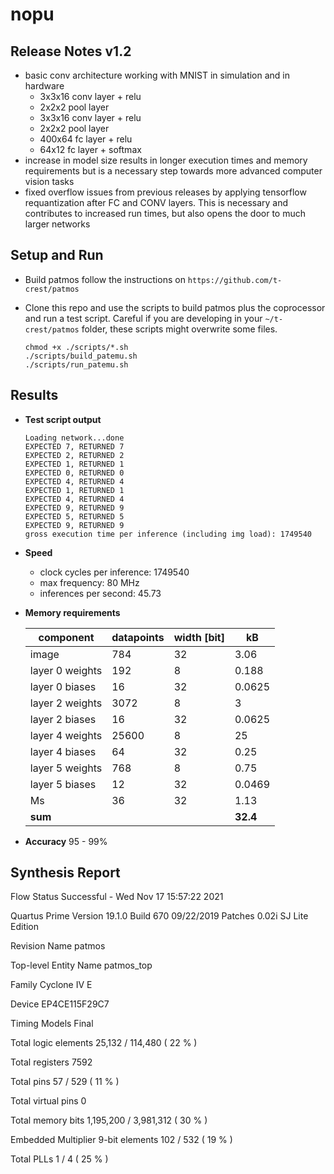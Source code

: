# nopu

## Release Notes v1.2

- basic conv architecture working with MNIST in simulation and in hardware
    - 3x3x16 conv layer + relu
    - 2x2x2 pool layer
    - 3x3x16 conv layer + relu
    - 2x2x2 pool layer
    - 400x64 fc layer + relu
    - 64x12 fc layer + softmax
- increase in model size results in longer execution times and memory requirements but is a necessary step towards more advanced computer vision tasks
- fixed overflow issues from previous releases by applying tensorflow requantization after FC and CONV layers. This is necessary and contributes to increased run times, but also opens the door to much larger networks


## Setup and Run

- Build patmos
follow the instructions on `https://github.com/t-crest/patmos`

- Clone this repo and use the scripts to build patmos plus the coprocessor and run a test script.
  Careful if you are developing in your `~/t-crest/patmos` folder, these scripts might overwrite some files. 
    ```
    chmod +x ./scripts/*.sh
    ./scripts/build_patemu.sh
    ./scripts/run_patemu.sh
    ```

## Results

- **Test script output**
    ```
    Loading network...done
    EXPECTED 7, RETURNED 7
    EXPECTED 2, RETURNED 2
    EXPECTED 1, RETURNED 1
    EXPECTED 0, RETURNED 0
    EXPECTED 4, RETURNED 4
    EXPECTED 1, RETURNED 1
    EXPECTED 4, RETURNED 4
    EXPECTED 9, RETURNED 9
    EXPECTED 5, RETURNED 5
    EXPECTED 9, RETURNED 9
    gross execution time per inference (including img load): 1749540
    ```
- **Speed**
    - clock cycles per inference: 1749540
    - max frequency: 80 MHz
    - inferences per second: 45.73

- **Memory requirements**

    
    | component         | datapoints     | width [bit] | kB |
    |--------------|-----------|------------| --- |
    | image | 784      | 32        | 3.06
    | layer 0 weights      | 192  | 8       | 0.188
    | layer 0 biases      | 16  | 32       | 0.0625
    | layer 2 weights      | 3072  | 8       | 3
    | layer 2 biases      | 16  | 32       | 0.0625
    | layer 4 weights      | 25600  | 8       | 25
    | layer 4 biases      | 64  | 32       | 0.25
    | layer 5 weights      | 768  | 8       | 0.75
    | layer 5 biases      | 12  | 32       | 0.0469
    | Ms      | 36  | 32       | 1.13
    | **sum** | | | **32.4**


- **Accuracy**
95 - 99%

## Synthesis Report

Flow Status	Successful - Wed Nov 17 15:57:22 2021

Quartus Prime Version	19.1.0 Build 670 09/22/2019 Patches 0.02i SJ Lite Edition

Revision Name	patmos

Top-level Entity Name	patmos_top

Family	Cyclone IV E

Device	EP4CE115F29C7

Timing Models	Final

Total logic elements	25,132 / 114,480 ( 22 % )

Total registers	7592

Total pins	57 / 529 ( 11 % )

Total virtual pins	0

Total memory bits	1,195,200 / 3,981,312 ( 30 % )

Embedded Multiplier 9-bit elements	102 / 532 ( 19 % )

Total PLLs	1 / 4 ( 25 % )
